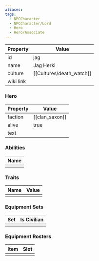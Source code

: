 ```yaml
---
aliases: 
tags:
  - NPCCharacter
  - NPCCharacter/Lord
  - Hero
  - Hero/Associate
---
```


| Property  | Value           |
| :-------- | --------------- |
| id        | jag             |
| name      | Jag Herki       |
| culture   | [[Cultures/death_watch]] |
| wiki link |                 |
### Hero
| Property | Value          |
| -------- | -------------- |
| faction  | [[clan_saxon]] |
| alive    | true           |
| text     |                |

### Abilities
| Name |
| :--: |
|      |

### Traits
| Name | Value |
| ---- | ----- |
|      |       |

### Equipment Sets
| Set | Is Civilian |
| --- | ----------- |
|     |             |

### Equipment Rosters
| Item | Slot |
| ---- | ---- |
|      |      |
